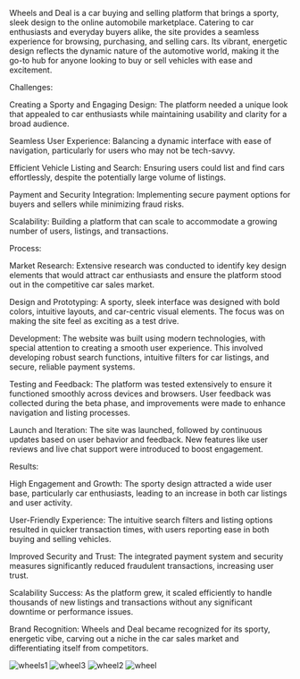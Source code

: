 Wheels and Deal is a car buying and selling platform that brings a sporty, sleek design to the online automobile marketplace. Catering to car enthusiasts and everyday buyers alike, the site provides a seamless experience for browsing, purchasing, and selling cars. Its vibrant, energetic design reflects the dynamic nature of the automotive world, making it the go-to hub for anyone looking to buy or sell vehicles with ease and excitement.

Challenges:

Creating a Sporty and Engaging Design: The platform needed a unique look that appealed to car enthusiasts while maintaining usability and clarity for a broad audience.

Seamless User Experience: Balancing a dynamic interface with ease of navigation, particularly for users who may not be tech-savvy.

Efficient Vehicle Listing and Search: Ensuring users could list and find cars effortlessly, despite the potentially large volume of listings.

Payment and Security Integration: Implementing secure payment options for buyers and sellers while minimizing fraud risks.

Scalability: Building a platform that can scale to accommodate a growing number of users, listings, and transactions.

Process:

Market Research: Extensive research was conducted to identify key design elements that would attract car enthusiasts and ensure the platform stood out in the competitive car sales market.

Design and Prototyping: A sporty, sleek interface was designed with bold colors, intuitive layouts, and car-centric visual elements. The focus was on making the site feel as exciting as a test drive.

Development: The website was built using modern technologies, with special attention to creating a smooth user experience. This involved developing robust search functions, intuitive filters for car listings, and secure, reliable payment systems.

Testing and Feedback: The platform was tested extensively to ensure it functioned smoothly across devices and browsers. User feedback was collected during the beta phase, and improvements were made to enhance navigation and listing processes.

Launch and Iteration: The site was launched, followed by continuous updates based on user behavior and feedback. New features like user reviews and live chat support were introduced to boost engagement.

Results:

High Engagement and Growth: The sporty design attracted a wide user base, particularly car enthusiasts, leading to an increase in both car listings and user activity.

User-Friendly Experience: The intuitive search filters and listing options resulted in quicker transaction times, with users reporting ease in both buying and selling vehicles.

Improved Security and Trust: The integrated payment system and security measures significantly reduced fraudulent transactions, increasing user trust.

Scalability Success: As the platform grew, it scaled efficiently to handle thousands of new listings and transactions without any significant downtime or performance issues.

Brand Recognition: Wheels and Deal became recognized for its sporty, energetic vibe, carving out a niche in the car sales market and differentiating itself from competitors.

![wheels1](https://github.com/user-attachments/assets/54e79134-2373-400a-8c69-91b4c81d5aa9)
![wheel3](https://github.com/user-attachments/assets/4b660209-ec2c-4bd4-b28d-829c9a7f655b)
![wheel2](https://github.com/user-attachments/assets/0564e888-eb74-4ab3-8f26-48a881a8cf7b)
![wheel](https://github.com/user-attachments/assets/aee924c1-b989-4765-9bb9-ca375a74260c)
